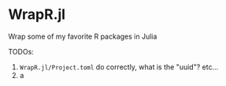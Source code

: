 # WrapR.jl
Wrap some of my favorite R packages in Julia

TODOs: 
1. `WrapR.jl/Project.toml` do correctly, what is the "uuid"? etc...
2. a 
